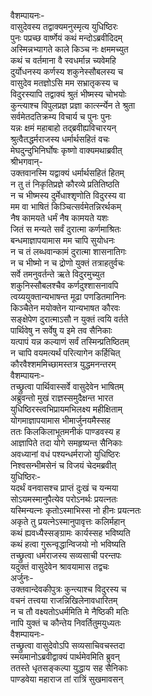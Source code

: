 वैशम्पायनः-  
वासुदेवस्य तद्वाक्यमनुस्मृत्य युधिष्ठिरः  
पुनः पप्रच्छ वार्ष्णेयं कथं मन्दोऽब्रवीदिदम्  
अस्मिन्नभ्यागते काले किञ्च नः क्षममच्युत  
कथं च वर्तमाना वै स्वधर्मान्न च्यवेमहि  
दुर्योधनस्य कर्णस्य शकुनेस्सौबलस्य च  
वासुदेव मतज्ञोऽसि मम सभ्रातृकस्य च  
विदुरस्यापि तद्वाक्यं श्रुतं भीष्मस्य चोभयोः  
कुन्त्याश्च विपुलप्रज्ञ प्रज्ञा कार्त्स्न्येन ते श्रुता  
सर्वमेतदतिक्रम्य विचार्य च पुनः पुनः  
यन्नः क्षमं महाबाहो तद्ब्रवीह्यविचारयन्  
श्रुत्वैतद्धर्मराजस्य धर्मार्थसहितं वचः  
मेघदुन्दुभिनिर्घोषः कृष्णो वाक्यमथाब्रवीत्  
श्रीभगवान्-  
उक्तवानस्मि यद्वाक्यं धर्मार्थसहितं हितम्  
न तु तं निकृतिप्रज्ञे कौरव्ये प्रतितिष्ठति  
न च भीष्मस्य दुर्मेधाश्शृणोति विदुरस्य वा  
मम वा भाषितं किञ्चित्सर्वमेतन्निरर्थकम्  
नैष कामयते धर्मं नैष कामयते यशः  
जितं स मन्यते सर्वं दुरात्मा कर्णमाश्रितः  
बन्धमाज्ञापयामास मम चापि सुयोधनः  
न च तं लब्धवान्कामं दुरात्मा शासनातिगः  
न च भीष्मो न च द्रोणो युक्तं तत्राहतुर्वचः  
सर्वे तमनुवर्तन्ते ऋते विदुरमुच्युत  
शकुनिस्सौबलश्चैव कर्णदुश्शासनावपि  
त्वय्ययुक्तान्यभाषन्त मूढा पणडितमानिनः  
किञ्चैतेन मयोक्तेन यान्यभाषत कौरवः  
सङ्क्षेपेण दुरात्माऽसौ न युक्तं त्वयि वर्तते  
पार्थिवेषु न सर्वेषु य इमे तव सैनिकाः  
यत्पापं यन्न कल्याणं सर्वं तस्मिन्प्रतिष्ठितम्  
न चापि वयमत्यर्थं परित्यागेन कर्हिचित्  
कौरवैश्शममिच्छामस्तत्र युद्धमनन्तरम्  
वैशम्पायनः-  
तच्छ्रुत्वा पार्थिवास्सर्वे वासुदेवेन भाषितम्  
अब्रुवन्तो मुखं राज्ञस्समुदैक्षन्त भारत  
युधिष्ठिरस्त्वभिप्रायमभिलक्ष्य महीक्षिताम्  
योगमाज्ञापयामास भीमार्जुनयमैस्सह  
ततः किलकिलाभूतमनीकं पाण्डवस्य ह  
आज्ञापिते तदा योगे समहृष्यन्त सैनिकाः  
अवध्यानां वधं पश्यन्धर्मराजो युधिष्ठिरः  
निश्वसन्भीमसेनं च विजयं चेदमब्रवीत्  
युधिष्ठिरः-  
यदर्थं वनवासश्च प्राप्तं दुःखं च यन्मया  
सोऽयमस्मानुपैत्येव परोऽनर्थः प्रयत्नतः  
यस्मिन्यत्नः कृतोऽस्माभिस्स नो हीनः प्रयत्नतः  
अकृते तु प्रयत्नेऽस्मानुपावृत्तः कलिर्महान्  
कथं ह्यवध्यैस्सङ्ग्रामः कार्यस्सह भविष्यति  
कथं हत्वा गुरून्वृद्धान्विजयो नो भविष्यति  
तच्छ्रुत्वा धर्मराजस्य सव्यसाची परन्तपः  
यदुक्तं वासुदेवेन श्रावयामास तद्वचः  
अर्जुनः-  
उक्तवान्देवकीपुत्रः कुन्त्याश्च विदुरस्य च  
वचनं तत्त्वया राजन्निखिलेनावधारितम्  
न च तौ वक्ष्यतोऽधर्ममिति मे नैष्ठिकी मतिः  
नापि युक्तं च कौन्तेय निवर्तितुमयुध्यतः  
वैशम्पायनः-  
तच्छ्रुत्वा वासुदेवोऽपि सव्यसाचिवचस्तदा  
स्मयमानोऽब्रवीद्वाक्यं पार्थमेवमिति ब्रुवन्  
ततस्ते धृतसङ्कल्पा युद्धाय सह सैनिकाः  
पाण्डवेया महाराज तां रात्रिं सुखमावसन्  
